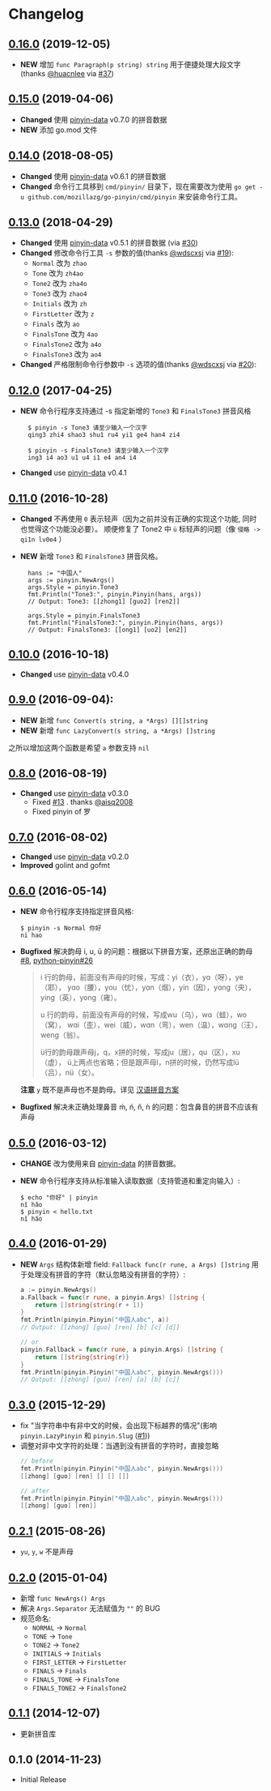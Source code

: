 # Changelog

## [0.16.0] (2019-12-05)

* **NEW** 增加 ``func Paragraph(p string) string`` 用于便捷处理大段文字
(thanks [@huacnlee] via [#37][#37])

## [0.15.0] (2019-04-06)

* **Changed** 使用 [pinyin-data][pinyin-data] v0.7.0 的拼音数据
* **NEW** 添加 go.mod 文件


## [0.14.0] (2018-08-05)

* **Changed** 使用 [pinyin-data][pinyin-data] v0.6.1 的拼音数据
* **Changed** 命令行工具移到 `cmd/pinyin/` 目录下，现在需要改为使用
  `go get -u github.com/mozillazg/go-pinyin/cmd/pinyin` 来安装命令行工具。


## [0.13.0] (2018-04-29)

* **Changed** 使用 [pinyin-data][pinyin-data] v0.5.1 的拼音数据 (via [#30])
* **Changed** 修改命令行工具 `-s` 参数的值(thanks [@wdscxsj][@wdscxsj] via [#19][#19]):
    * `Normal` 改为 `zhao`
    * `Tone` 改为 `zh4ao`
    * `Tone2` 改为 `zha4o`
    * `Tone3` 改为 `zhao4`
    * `Initials` 改为 `zh`
    * `FirstLetter` 改为 `z`
    * `Finals` 改为 `ao`
    * `FinalsTone` 改为 `4ao`
    * `FinalsTone2` 改为 `a4o`
    * `FinalsTone3` 改为 `ao4`
* **Changed** 严格限制命令行参数中 `-s` 选项的值(thanks [@wdscxsj][@wdscxsj] via [#20][#20]):


## [0.12.0] (2017-04-25)


* **NEW** 命令行程序支持通过 -s 指定新增的 `Tone3` 和 `FinalsTone3` 拼音风格

        $ pinyin -s Tone3 请至少输入一个汉字
        qing3 zhi4 shao3 shu1 ru4 yi1 ge4 han4 zi4

        $ pinyin -s FinalsTone3 请至少输入一个汉字
        ing3 i4 ao3 u1 u4 i1 e4 an4 i4

* **Changed** use [pinyin-data](https://github.com/mozillazg/pinyin-data) v0.4.1


## [0.11.0] (2016-10-28)

* **Changed** 不再使用 `0` 表示轻声（因为之前并没有正确的实现这个功能, 同时也觉得这个功能没必要）。
  顺便修复了 Tone2 中 `ü` 标轻声的问题（像 `侵略 -> qi1n lv0e4` ）
* **NEW** 新增 `Tone3` 和 `FinalsTone3` 拼音风格。

        hans := "中国人"
        args := pinyin.NewArgs()
        args.Style = pinyin.Tone3
        fmt.Println("Tone3:", pinyin.Pinyin(hans, args))
        // Output: Tone3: [[zhong1] [guo2] [ren2]]

        args.Style = pinyin.FinalsTone3
        fmt.Println("FinalsTone3:", pinyin.Pinyin(hans, args))
        // Output: FinalsTone3: [[ong1] [uo2] [en2]]



## [0.10.0] (2016-10-18)

* **Changed** use [pinyin-data](https://github.com/mozillazg/pinyin-data) v0.4.0


## [0.9.0] (2016-09-04):

* **NEW** 新增 `func Convert(s string, a *Args) [][]string`
* **NEW** 新增 `func LazyConvert(s string, a *Args) []string`

之所以增加这两个函数是希望 `a` 参数支持 `nil`



## [0.8.0] (2016-08-19)

* **Changed** use [pinyin-data](https://github.com/mozillazg/pinyin-data) v0.3.0
  * Fixed [#13](https://github.com/mozillazg/go-pinyin/issues/13) . thanks [@aisq2008](https://github.com/aisq2008)
  * Fixed pinyin of 罗


## [0.7.0] (2016-08-02)

* **Changed** use [pinyin-data](https://github.com/mozillazg/pinyin-data) v0.2.0
* **Improved** golint and gofmt


## [0.6.0] (2016-05-14)

* **NEW** 命令行程序支持指定拼音风格:

  ```shell
  $ pinyin -s Normal 你好
  ni hao
  ```
* **Bugfixed** 解决韵母 i, u, ü 的问题：根据以下拼音方案，还原出正确的韵母
   [#8](https://github.com/mozillazg/go-pinyin/pull/8),  [python-pinyin#26](https://github.com/mozillazg/python-pinyin/pull/26)

    > i 行的韵母，前面没有声母的时候，写成：yi（衣），yɑ（呀），ye（耶），
    > yɑo（腰），you（忧），yɑn（烟），yin（因），yɑnɡ（央），yinɡ（英），yonɡ（雍）。
    >
    > u 行的韵母，前面没有声母的时候，写成wu（乌），wɑ（蛙），wo（窝），
    > wɑi（歪），wei（威），wɑn（弯），wen（温），wɑnɡ（汪），wenɡ（翁）。
    >
    > ü行的韵母跟声母j，q，x拼的时候，写成ju（居），qu（区），xu（虚），
    > ü上两点也省略；但是跟声母l，n拼的时候，仍然写成lü（吕），nü（女）。

    **注意** `y` 既不是声母也不是韵母。详见 [汉语拼音方案](http://www.edu.cn/20011114/3009777.shtml)

* **Bugfixed** 解决未正确处理鼻音 ḿ, ń, ň, ǹ 的问题：包含鼻音的拼音不应该有声母



## [0.5.0] (2016-03-12)

* **CHANGE** 改为使用来自 [pinyin-data](https://github.com/mozillazg/pinyin-data) 的拼音数据。
* **NEW** 命令行程序支持从标准输入读取数据（支持管道和重定向输入）:

  ```shell
  $ echo "你好" | pinyin
  nǐ hǎo
  $ pinyin < hello.txt
  nǐ hǎo
  ```


## [0.4.0] (2016-01-29)

* **NEW** `Args` 结构体新增 field: `Fallback func(r rune, a Args) []string`
  用于处理没有拼音的字符（默认忽略没有拼音的字符）:
  ```go
  a := pinyin.NewArgs()
  a.Fallback = func(r rune, a pinyin.Args) []string {
      return []string{string(r + 1)}
  }
  fmt.Println(pinyin.Pinyin("中国人abc", a))
  // Output: [[zhong] [guo] [ren] [b] [c] [d]]

  // or
  pinyin.Fallback = func(r rune, a pinyin.Args) []string {
      return []string{string(r)}
  }
  fmt.Println(pinyin.Pinyin("中国人abc", pinyin.NewArgs()))
  // Output: [[zhong] [guo] [ren] [a] [b] [c]]
  ```


## [0.3.0] (2015-12-29)

* fix "当字符串中有非中文的时候，会出现下标越界的情况"(影响 `pinyin.LazyPinyin` 和 `pinyin.Slug` ([#1](https://github.com/mozillazg/go-pinyin/issues/1)))
* 调整对非中文字符的处理：当遇到没有拼音的字符时，直接忽略
  ```go
  // before
  fmt.Println(pinyin.Pinyin("中国人abc", pinyin.NewArgs()))
  [[zhong] [guo] [ren] [] [] []]

  // after
  fmt.Println(pinyin.Pinyin("中国人abc", pinyin.NewArgs()))
  [[zhong] [guo] [ren]]
  ```


## [0.2.1] (2015-08-26)

* `yu`, `y`, `w` 不是声母


## [0.2.0] (2015-01-04)

* 新增 `func NewArgs() Args`
* 解决 `Args.Separator` 无法赋值为 `""` 的 BUG
* 规范命名:
    * `NORMAL` -> `Normal`
    * `TONE` -> `Tone`
    * `TONE2` -> `Tone2`
    * `INITIALS` -> `Initials`
    * `FIRST_LETTER` -> `FirstLetter`
    * `FINALS` -> `Finals`
    * `FINALS_TONE` -> `FinalsTone`
    * `FINALS_TONE2` -> `FinalsTone2`

## [0.1.1] (2014-12-07)
* 更新拼音库


## 0.1.0 (2014-11-23)
* Initial Release


[pinyin-data]: https://github.com/mozillazg/pinyin-data
[@wdscxsj]: https://github.com/wdscxsj
[@huacnlee]: https://github.com/huacnlee
[#19]: https://github.com/mozillazg/go-pinyin/pull/19
[#20]: https://github.com/mozillazg/go-pinyin/pull/20
[#30]: https://github.com/mozillazg/go-pinyin/pull/30
[#37]: https://github.com/mozillazg/go-pinyin/pull/37

[0.1.1]: https://github.com/mozillazg/go-pinyin/compare/v0.1.0...v0.1.1
[0.2.0]: https://github.com/mozillazg/go-pinyin/compare/v0.1.1...v0.2.0
[0.2.1]: https://github.com/mozillazg/go-pinyin/compare/v0.2.0...v0.2.1
[0.3.0]: https://github.com/mozillazg/go-pinyin/compare/v0.2.1...v0.3.0
[0.4.0]: https://github.com/mozillazg/go-pinyin/compare/v0.3.0...v0.4.0
[0.5.0]: https://github.com/mozillazg/go-pinyin/compare/v0.4.0...v0.5.0
[0.6.0]: https://github.com/mozillazg/go-pinyin/compare/v0.5.0...v0.6.0
[0.7.0]: https://github.com/mozillazg/go-pinyin/compare/v0.6.0...v0.7.0
[0.8.0]: https://github.com/mozillazg/go-pinyin/compare/v0.7.0...v0.8.0
[0.9.0]: https://github.com/mozillazg/go-pinyin/compare/v0.8.0...v0.9.0
[0.10.0]: https://github.com/mozillazg/go-pinyin/compare/v0.9.0...v0.10.0
[0.11.0]: https://github.com/mozillazg/go-pinyin/compare/v0.10.0...v0.11.0
[0.12.0]: https://github.com/mozillazg/go-pinyin/compare/v0.11.0...v0.12.0
[0.13.0]: https://github.com/mozillazg/go-pinyin/compare/v0.12.0...v0.13.0
[0.14.0]: https://github.com/mozillazg/go-pinyin/compare/v0.13.0...v0.14.0
[0.15.0]: https://github.com/mozillazg/go-pinyin/compare/v0.14.0...v0.15.0
[0.16.0]: https://github.com/mozillazg/go-pinyin/compare/v0.15.0...v0.16.0
